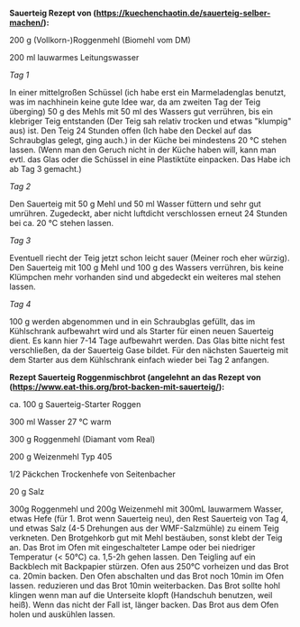 **Sauerteig Rezept von (https://kuechenchaotin.de/sauerteig-selber-machen/):**

200 g (Vollkorn-)Roggenmehl (Biomehl vom DM)

200 ml lauwarmes Leitungswasser

*Tag 1*

In einer mittelgroßen Schüssel (ich habe erst ein Marmeladenglas benutzt, was im
nachhinein keine gute Idee war, da am zweiten Tag der Teig überging) 50 g des
Mehls mit 50 ml des Wassers gut verrühren, bis ein klebriger Teig entstanden
(Der Teig sah relativ trocken und etwas "klumpig" aus) ist. Den Teig 24 Stunden
offen (Ich habe den Deckel auf das Schraubglas gelegt, ging auch.) in der Küche
bei mindestens 20 °C stehen lassen. (Wenn man den Geruch  nicht in der Küche
haben will, kann man evtl. das Glas oder die Schüssel in eine Plastiktüte
einpacken. Das Habe ich ab Tag 3 gemacht.)

*Tag 2*

Den Sauerteig mit 50 g Mehl und 50 ml Wasser füttern und sehr gut umrühren.
Zugedeckt, aber nicht luftdicht verschlossen erneut 24 Stunden bei ca. 20 °C
stehen lassen.

*Tag 3*

Eventuell riecht der Teig jetzt schon leicht sauer (Meiner roch eher würzig).
Den Sauerteig mit 100 g Mehl und 100 g des Wassers verrühren, bis keine
Klümpchen mehr vorhanden sind und abgedeckt ein weiteres mal stehen lassen.

*Tag 4*

100 g werden abgenommen und in ein Schraubglas gefüllt, das im  Kühlschrank
aufbewahrt wird und als Starter für einen neuen Sauerteig dient. Es kann hier
7-14 Tage aufbewahrt werden. Das Glas bitte nicht fest verschließen, da der
Sauerteig Gase bildet. Für den nächsten Sauerteig mit dem Starter aus dem
Kühlschrank einfach wieder bei Tag 2 anfangen.


**Rezept Sauerteig Roggenmischbrot (angelehnt an das Rezept von
(https://www.eat-this.org/brot-backen-mit-sauerteig/):**

ca. 100 g Sauerteig-Starter Roggen

300 ml Wasser 27 °C warm

300 g Roggenmehl (Diamant vom Real)

200 g Weizenmehl Typ 405

1/2 Päckchen Trockenhefe von Seitenbacher

20 g Salz

300g Roggenmehl und 200g Weizenmehl mit 300mL lauwarmem Wasser, etwas Hefe
(für 1. Brot wenn Sauerteig neu), den Rest Sauerteig von Tag 4, und etwas Salz
(4-5 Drehungen aus der WMF-Salzmühle) zu einem Teig verkneten. Den Brotgehkorb
gut mit Mehl bestäuben, sonst klebt der Teig an. Das Brot im Ofen mit
eingeschalteter Lampe oder bei niedriger Temperatur (< 50°C) ca. 1,5-2h gehen
lassen. Den Teigling auf ein Backblech mit Backpapier stürzen. Ofen aus 250°C 
vorheizen und das Brot ca. 20min backen. Den Ofen abschalten und das Brot noch
10min im Ofen lassen. reduzieren und das Brot 10min weiterbacken. Das Brot 
sollte hohl klingen wenn man auf die Unterseite klopft (Handschuh benutzen, 
weil heiß). Wenn das nicht der Fall ist, länger backen. Das Brot aus dem Ofen
holen und auskühlen lassen.
